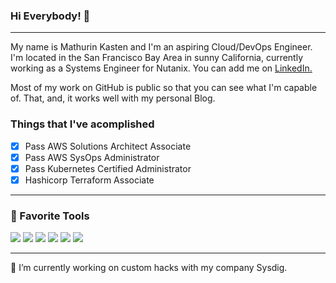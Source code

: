 ### Hi Everybody! 👋

----------------

My name is Mathurin Kasten and I'm an aspiring Cloud/DevOps Engineer. I'm located in the San Francisco Bay Area in sunny California, currently working as a Systems Engineer for Nutanix. You can add me on <a href="https://www.linkedin.com/in/mathurinkasten/">LinkedIn.</a>

Most of my work on GitHub is public so that you can see what I'm capable of. That, and, it works well with my personal Blog.


### Things that I've acomplished 
- [x] Pass AWS Solutions Architect Associate
- [x] Pass AWS SysOps Administrator
- [x] Pass Kubernetes Certified Administrator
- [x] Hashicorp Terraform Associate

----------------

### 🔧 Favorite Tools
![](https://img.shields.io/badge/OS-Linux-informational?style=flat&logo=linux&logoColor=white&color=2bbc8a)
![](https://img.shields.io/badge/Code-Python-informational?style=flat&logo=python&logoColor=white&color=2bbc8a)
![](https://img.shields.io/badge/Code-Golang-informational?style=flat&logo=go&logoColor=white&color=2bbc8a)
![](https://img.shields.io/badge/Tools-Docker-informational?style=flat&logo=docker&logoColor=white&color=2bbc8a)
![](https://img.shields.io/badge/Tools-Kubernetes-informational?style=flat&logo=kubernetes&logoColor=white&color=2bbc8a)
![](https://img.shields.io/badge/Tools-Terraform-informational?style=flat&logo=terraform&logoColor=white&color=2bbc8a)

----------------

🔭 I’m currently working on custom hacks with my company Sysdig.

<!-- **mathurin186/mathurin186** is a ✨ _special_ ✨ repository because its `README.md` (this file) appears on your GitHub profile.

Here are some ideas to get you started:

- 🔭 I’m currently working on ...
- 🌱 I’m currently learning ...
- 👯 I’m looking to collaborate on ...
- 🤔 I’m looking for help with ...
- 💬 Ask me about ...
- 📫 How to reach me: ...
- 😄 Pronouns: ...
- ⚡ Fun fact: ...
-->
